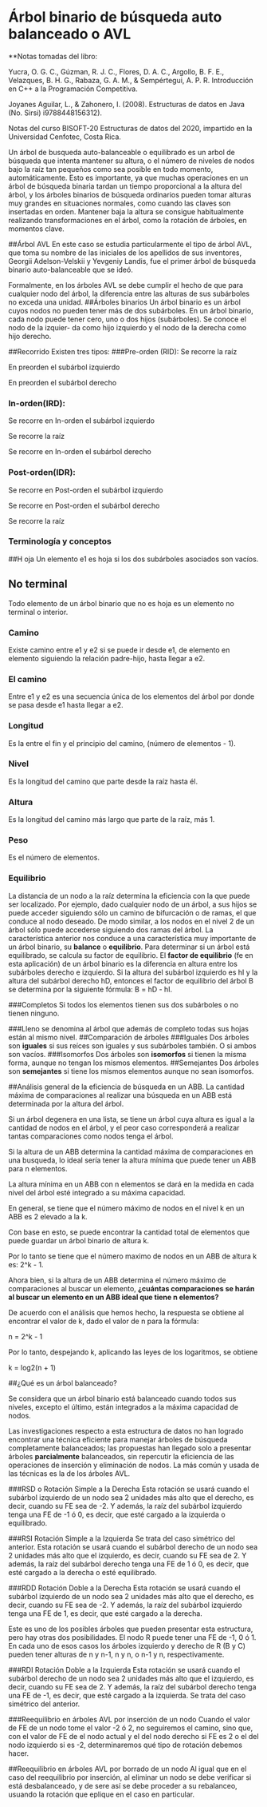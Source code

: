 # Árbol binario de búsqueda auto balanceado o AVL

**Notas tomadas del libro:

Yucra, O. G. C., Gúzman, R. J. C., Flores, D. A. C., Argollo, B. F. E., Velazques, B. H. G., Rabaza, G. A. M., & Sempértegui, A. P. R. Introducción en C++ a la Programación Competitiva.

Joyanes Aguilar, L., & Zahonero, I. (2008). Estructuras de datos en Java (No. Sirsi) i9788448156312).

Notas del curso BISOFT-20 Estructuras de datos del 2020, impartido en la Universidad Cenfotec, Costa Rica.

Un árbol de busqueda auto-balanceable o equilibrado es un arbol de búsqueda que intenta mantener su altura, o el número de niveles de nodos bajo la raíz tan pequeños como sea posible en todo momento, automáticamente. Esto es importante, ya que muchas operaciones en un árbol de búsqueda binaria tardan un tiempo proporcional a la altura del árbol, y los árboles binarios de búsqueda ordinarios pueden tomar alturas muy grandes en situaciones normales, como cuando las claves son insertadas en orden. Mantener baja la altura se consigue habitualmente realizando transformaciones en el árbol, como la rotación de árboles, en momentos clave.

##Árbol AVL
En este caso se estudia particularmente el tipo de árbol AVL, que toma su nombre de las iniciales de los apellidos de sus inventores, Georgii Adelson-Velskii y Yevgeniy Landis, fue el primer árbol de búsqueda binario auto-balanceable que se ideó.

Formalmente, en los árboles AVL se debe cumplir el hecho de que para cualquier nodo del árbol, la diferencia entre las alturas de sus subárboles no exceda una unidad.
##Árboles binarios
Un árbol binario es un árbol cuyos nodos no pueden tener más de dos subárboles. En un árbol binario, cada nodo puede tener cero, uno o dos hijos (subárboles). Se conoce el nodo de la izquier- da como hijo izquierdo y el nodo de la derecha como hijo derecho.

##Recorrido
Existen tres tipos:
###Pre-orden (RID):
Se recorre la raíz

En preorden el subárbol izquierdo

En preorden el subárbol derecho
### In-orden(IRD):
Se recorre en In-orden el subárbol izquierdo

Se recorre la raíz

Se recorre en In-orden el subárbol derecho

### Post-orden(IDR):
Se recorre en Post-orden el subárbol izquierdo

Se recorre en Post-orden el subárbol derecho

Se recorre la raíz

### Terminología y conceptos
##H oja
Un elemento e1 es hoja si los dos subárboles asociados son vacíos.
## No terminal
Todo elemento de un árbol binario que no es hoja es un elemento no terminal o interior.
### Camino
Existe camino entre e1 y e2 si se puede ir desde e1, de elemento en elemento siguiendo la relación padre-hijo, hasta llegar a e2.
### El camino
Entre e1 y e2 es una secuencia única de los elementos del árbol por donde se pasa desde e1 hasta llegar a e2.
### Longitud
Es la entre el fin y el principio del camino, (número de elementos - 1).
### Nivel
Es la longitud del camino que parte desde la raíz hasta él.
### Altura
Es la longitud del camino más largo que parte de la raíz, más 1.
### Peso
Es el número de elementos.

### Equilibrio
La distancia de un nodo a la raíz determina la eficiencia con la que puede ser localizado. Por ejemplo, dado cualquier nodo de un árbol, a sus hijos se puede acceder siguiendo sólo un camino de bifurcación o de ramas, el que conduce al nodo deseado. De modo similar, a los nodos en el nivel 2 de un árbol sólo puede accederse siguiendo dos ramas del árbol.
La característica anterior nos conduce a una característica muy importante de un árbol binario, su **balance** o **equilibrio**. Para determinar si un árbol está equilibrado, se calcula su factor de equilibrio. El **factor de equilibrio** (fe en esta aplicación) de un árbol binario es la diferencia en altura entre los subárboles derecho e izquierdo. Si la altura del subárbol izquierdo es hI y la altura del subárbol derecho hD, entonces el factor de equilibrio del árbol B se determina por la siguiente fórmula: B = hD - hI.

###Completos
Si todos los elementos tienen sus dos subárboles o no tienen ninguno.

###Lleno
se denomina al árbol que además de completo todas sus hojas están al mismo nivel.
##Comparación de árboles
###Iguales
Dos árboles son **iguales** si sus reíces son iguales y sus subárboles también. O si ambos son vacíos.
###Isomorfos
Dos árboles son **isomorfos** si tienen la misma forma, aunque no tengan los mismos elementos.
##Semejantes
Dos árboles son **semejantes** si tiene los mismos elementos aunque no sean isomorfos.

##Análisis general de la eficiencia de búsqueda en un ABB.
La cantidad máxima de comparaciones al realizar una búsqueda en un ABB está determinada por la altura del árbol.

Si un árbol degenera en una lista, se tiene un árbol cuya altura es igual a la cantidad de nodos en el árbol, y el peor caso corresponderá a realizar tantas comparaciones como nodos tenga el árbol.

Si la altura de un ABB determina la cantidad máxima de comparaciones en una busqueda, lo ideal sería tener la altura mínima que puede tener un ABB para n elementos.

La altura mínima en un ABB con n elementos se dará en la medida en cada nivel del árbol esté integrado a su máxima capacidad.

En general, se tiene que el número máximo de nodos en el nivel k en un ABB es 2 elevado a la k.

Con base en esto, se puede encontrar la cantidad total de elementos que puede guardar un árbol binario de altura k.

Por lo tanto se tiene que el número maximo de nodos en un ABB de altura k es: 2^k - 1.

Ahora bien, si la altura de un ABB determina el número máximo de comparaciones al buscar un elemento, **¿cuántas comparaciones se harán al buscar un elemento en un ABB ideal que tiene n elementos?**

De acuerdo con el análisis que hemos hecho, la respuesta se obtiene al encontrar el valor de k, dado el valor de n para la fórmula:

n = 2^k - 1

Por lo tanto, despejando k, aplicando las leyes de los logaritmos, se obtiene

k = log2(n + 1)

##¿Qué es un árbol balanceado?

Se considera que un árbol binario está balanceado cuando todos sus niveles, excepto el último, están integrados a la máxima capacidad de nodos.

Las investigaciones respecto a esta estructura de datos no han logrado encontrar una técnica eficiente para manejar árboles de búsqueda completamente balanceados; las propuestas han llegado solo a presentar árboles **parcialmente** balanceados, sin repercutir la eficiencia de las operaciones de inserción y eliminación de nodos. La más común y usada de las técnicas es la de los árboles AVL.

###RSD o Rotación Simple a la Derecha
Esta rotación se usará cuando el subárbol izquierdo de un nodo sea 2 unidades más alto que el derecho, es decir, cuando su FE sea de -2. Y además, la raíz del subárbol izquierdo tenga una FE de -1 ó 0, es decir, que esté cargado a la izquierda o equilibrado.

###RSI Rotación Simple a la Izquierda
Se trata del caso simétrico del anterior. Esta rotación se usará cuando el subárbol derecho de un nodo sea 2 unidades más alto que el izquierdo, es decir, cuando su FE sea de 2. Y además, la raíz del subárbol derecho tenga una FE de 1 ó 0, es decir, que esté cargado a la derecha o esté equilibrado.

###RDD Rotación Doble a la Derecha
Esta rotación se usará cuando el subárbol izquierdo de un nodo sea 2 unidades más alto que el derecho, es decir, cuando su FE sea de -2. Y además, la raíz del subárbol izquierdo tenga una FE de 1, es decir, que esté cargado a la derecha.

Este es uno de los posibles árboles que pueden presentar esta estructura, pero hay otras dos posibilidades. El nodo R puede tener una FE de -1, 0 ó 1. En cada uno de esos casos los árboles izquierdo y derecho de R (B y C) pueden tener alturas de n y n-1, n y n, o n-1 y n, respectivamente.

###RDI Rotación Doble a la Izquierda
Esta rotación se usará cuando el subárbol derecho de un nodo sea 2 unidades más alto que el izquierdo, es decir, cuando su FE sea de 2. Y además, la raíz del subárbol derecho tenga una FE de -1, es decir, que esté cargado a la izquierda. Se trata del caso simétrico del anterior.

###Reequilibrio en árboles AVL por inserción de un nodo
Cuando el valor de FE de un nodo tome el valor -2 ó 2, no seguiremos el camino, sino que, con el valor de FE de el nodo actual y el del nodo derecho si FE es 2 o el del nodo izquierdo si es -2, determinaremos qué tipo de rotación debemos hacer.

##Reequilibrio en árboles AVL por borrado de un nodo
Al igual que en el caso del reequilibrio por inserción, al eliminar un nodo se debe verificar si está desbalanceado, y de sere así se debe proceder a su rebalanceo, usuando la rotación que eplique en el caso en particular.

